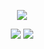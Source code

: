 <div align="center">
    <p align="center">
    <img src="https://hits.seeyoufarm.com/api/count/incr/badge.svg?url=https%3A%2F%2Fgithub.com%2Fmyungseong&count_bg=%2379C83D&title_bg=%23555555&icon=&icon_color=%23E7E7E7&title=hits&edge_flat=false" />
    </p>
    <p align="center">
        <img src="https://github-readme-stats.vercel.app/api?username=myungseong&theme=default&show_icons=true&hide_border=true&count_private=true&include_all_commits=true" />
        <img src="https://github-readme-stats.vercel.app/api/top-langs/?username=myungseong&theme=default&hide_border=true&langs_count=8&layout=compact" />
    </p>
</div>
